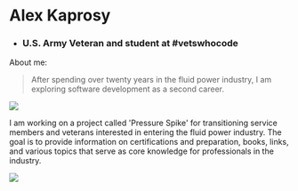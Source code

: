 # Alex Kaprosy

 - ### U.S. Army Veteran and student at #vetswhocode

About me:
>After spending over twenty years in the fluid power industry, I
>am exploring software development as a second career. 

![](https://user-images.githubusercontent.com/28468778/89483238-66c89b80-d750-11ea-944a-94e64ce80582.jpg)

I am working on a project called 'Pressure Spike' for transitioning service members and veterans interested in entering the fluid power industry. The goal is to provide information on certifications and preparation, books, links, and various topics that serve as core knowledge for professionals in the industry. 

![](https://user-images.githubusercontent.com/28468778/89483199-587a7f80-d750-11ea-9f4a-d69cd37b46c9.PNG)


<!--
**akaprosy/akaprosy** is a ✨ _special_ ✨ repository because its `README.md` (this file) appears on your GitHub profile.

Here are some ideas to get you started:

- 🔭 I’m currently working on ...
- 🌱 I’m currently learning ...
- 👯 I’m looking to collaborate on ...
- 🤔 I’m looking for help with ...
- 💬 Ask me about ...
- 📫 How to reach me: ...
- 😄 Pronouns: ...
- ⚡ Fun fact: ...
-->
